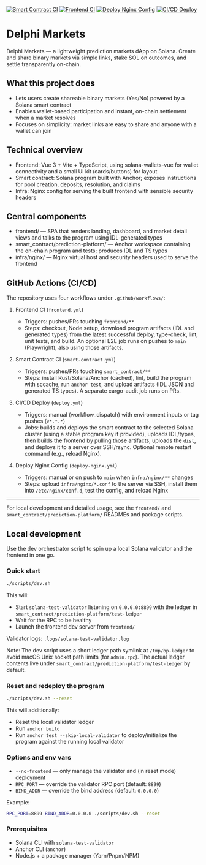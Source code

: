 [![Smart Contract CI](https://github.com/delphimarketsio/delphimarketsio/actions/workflows/smart-contract.yml/badge.svg)](https://github.com/delphimarketsio/delphimarketsio/actions/workflows/smart-contract.yml)
[![Frontend CI](https://github.com/delphimarketsio/delphimarketsio/actions/workflows/frontend.yml/badge.svg)](https://github.com/delphimarketsio/delphimarketsio/actions/workflows/frontend.yml)
[![Deploy Nginx Config](https://github.com/delphimarketsio/delphimarketsio/actions/workflows/deploy-nginx.yml/badge.svg)](https://github.com/delphimarketsio/delphimarketsio/actions/workflows/deploy-nginx.yml)
[![CI/CD Deploy](https://github.com/delphimarketsio/delphimarketsio/actions/workflows/deploy.yml/badge.svg)](https://github.com/delphimarketsio/delphimarketsio/actions/workflows/deploy.yml)

# Delphi Markets

Delphi Markets — a lightweight prediction markets dApp on Solana. Create and share binary markets via simple links, stake SOL on outcomes, and settle transparently on-chain.

## What this project does
- Lets users create shareable binary markets (Yes/No) powered by a Solana smart contract
- Enables wallet-based participation and instant, on-chain settlement when a market resolves
- Focuses on simplicity: market links are easy to share and anyone with a wallet can join

## Technical overview
- Frontend: Vue 3 + Vite + TypeScript, using solana-wallets-vue for wallet connectivity and a small UI kit (cards/buttons) for layout
- Smart contract: Solana program built with Anchor; exposes instructions for pool creation, deposits, resolution, and claims
- Infra: Nginx config for serving the built frontend with sensible security headers

## Central components
- frontend/ — SPA that renders landing, dashboard, and market detail views and talks to the program using IDL-generated types
- smart_contract/prediction-platform/ — Anchor workspace containing the on-chain program and tests; produces IDL and TS types
- infra/nginx/ — Nginx virtual host and security headers used to serve the frontend

## GitHub Actions (CI/CD)
The repository uses four workflows under `.github/workflows/`:

1) Frontend CI (`frontend.yml`)
	- Triggers: pushes/PRs touching `frontend/**`
	- Steps: checkout, Node setup, download program artifacts (IDL and generated types) from the latest successful deploy, type-check, lint, unit tests, and build. An optional E2E job runs on pushes to `main` (Playwright), also using those artifacts.

2) Smart Contract CI (`smart-contract.yml`)
	- Triggers: pushes/PRs touching `smart_contract/**`
	- Steps: install Rust/Solana/Anchor (cached), lint, build the program with sccache, run `anchor test`, and upload artifacts (IDL JSON and generated TS types). A separate cargo-audit job runs on PRs.

3) CI/CD Deploy (`deploy.yml`)
	- Triggers: manual (workflow_dispatch) with environment inputs or tag pushes (`v*.*.*`)
	- Jobs: builds and deploys the smart contract to the selected Solana cluster (using a stable program key if provided), uploads IDL/types, then builds the frontend by pulling those artifacts, uploads the `dist`, and deploys it to a server over SSH/rsync. Optional remote restart command (e.g., reload Nginx).

4) Deploy Nginx Config (`deploy-nginx.yml`)
	- Triggers: manual or on push to `main` when `infra/nginx/**` changes
	- Steps: upload `infra/nginx/*.conf` to the server via SSH, install them into `/etc/nginx/conf.d`, test the config, and reload Nginx

---

For local development and detailed usage, see the `frontend/` and `smart_contract/prediction-platform/` READMEs and package scripts.

## Local development

Use the dev orchestrator script to spin up a local Solana validator and the frontend in one go.

### Quick start

```bash
./scripts/dev.sh
```

This will:
- Start `solana-test-validator` listening on `0.0.0.0:8899` with the ledger in `smart_contract/prediction-platform/test-ledger`
- Wait for the RPC to be healthy
- Launch the frontend dev server from `frontend/`

Validator logs: `.logs/solana-test-validator.log`

Note: The dev script uses a short ledger path symlink at `/tmp/bp-ledger` to avoid macOS Unix socket path limits (for `admin.rpc`). The actual ledger contents live under `smart_contract/prediction-platform/test-ledger` by default.

### Reset and redeploy the program

```bash
./scripts/dev.sh --reset
```

This will additionally:
- Reset the local validator ledger
- Run `anchor build`
- Run `anchor test --skip-local-validator` to deploy/initialize the program against the running local validator

### Options and env vars

- `--no-frontend` — only manage the validator and (in reset mode) deployment
- `RPC_PORT` — override the validator RPC port (default: `8899`)
- `BIND_ADDR` — override the bind address (default: `0.0.0.0`)

Example:

```bash
RPC_PORT=8899 BIND_ADDR=0.0.0.0 ./scripts/dev.sh --reset
```

### Prerequisites

- Solana CLI with `solana-test-validator`
- Anchor CLI (`anchor`)
- Node.js + a package manager (Yarn/Pnpm/NPM)
